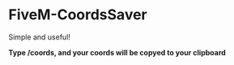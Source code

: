 # FiveM-CoordsSaver
Simple and useful! 

**Type /coords, and your coords will be copyed to your clipboard**
